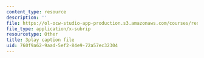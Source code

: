 ```yaml
---
content_type: resource
description: ''
file: https://ol-ocw-studio-app-production.s3.amazonaws.com/courses/res-15-003-shaping-the-future-of-work-15-662x-spring-2016/760f9a629aad5ef284e972a57ec32304_UybHQEFy56c.vtt
file_type: application/x-subrip
resourcetype: Other
title: 3play caption file
uid: 760f9a62-9aad-5ef2-84e9-72a57ec32304
---
```

